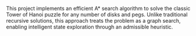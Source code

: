 This project implements an efficient A* search algorithm to solve the classic Tower of Hanoi puzzle for any number of disks and pegs. Unlike traditional recursive solutions, this approach treats the problem as a graph search, enabling intelligent state exploration through an admissible heuristic.
